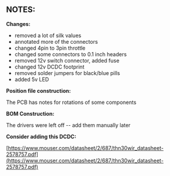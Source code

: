 ## NOTES: 

**Changes:**

* removed a lot of silk values
* annotated more of the connectors
* changed 4pin to 3pin throttle
* changed some connectors to 0.1 inch headers
* removed 12v switch connector, added fuse
* changed 12v DCDC footprint
* removed solder jumpers for black/blue pills
* added 5v LED

**Position file construction:**

The PCB has notes for rotations of some components

**BOM Construction:**

The drivers were left off -- add them manually later

**Consider adding this DCDC:**

[https://www.mouser.com/datasheet/2/687/thn30wir_datasheet-2578757.pdf](https://www.mouser.com/datasheet/2/687/thn30wir_datasheet-2578757.pdf)
